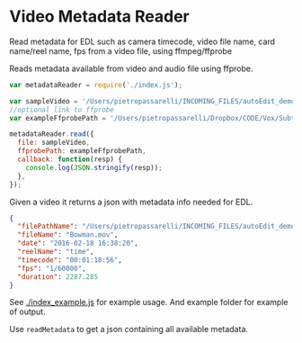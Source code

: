 # Video Metadata Reader

Read metadata for EDL such as camera timecode, video file name, card name/reel name, fps from a video file, using ffmpeg/ffprobe

Reads metadata available from video and audio file using ffprobe.

```js
var metadataReader = require('./index.js');

var sampleVideo = '/Users/pietropassarelli/INCOMING_FILES/autoEdit_demo_videos/RecodeLiveEditing_test/Bowman.mov';
//optional link to ffprobe
var exampleFfprobePath = '/Users/pietropassarelli/Dropbox/CODE/Vox/SubtitleBurner_project/SubtitleBurner/bin/ffprobe';

metadataReader.read({
  file: sampleVideo,
  ffprobePath: exampleFfprobePath,
  callback: function(resp) {
    console.log(JSON.stringify(resp));
  },
});
```

Given a video it returns a json with metadata info needed for EDL.

```json
{
  "filePathName": "/Users/pietropassarelli/INCOMING_FILES/autoEdit_demo_videos/RecodeLiveEditing_test/Bowman.mov",
  "fileName": "Bowman.mov",
  "date": "2016-02-18 16:38:20",
  "reelName": "time",
  "timecode": "00:01:18:56",
  "fps": "1/60000",
  "duration": 2287.285
}
```

See [./index_example.js](./index_example) for example usage. And example folder for example of output.

Use `readMetadata` to get a json containing all available metadata.
